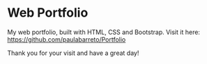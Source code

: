 # Web Portfolio

My web portfolio, built with HTML, CSS and Bootstrap.
Visit it here: https://github.com/paulabarreto/Portfolio

Thank you for your visit and have a great day!
